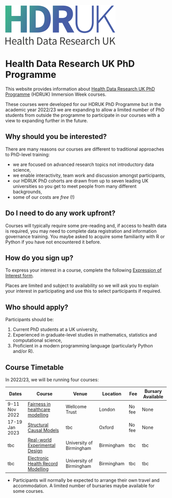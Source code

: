 ![Health Data Research UK](images/logo.svg)

# Health Data Research UK PhD Programme

This website provides information about [Health Data Research UK PhD Programme](https://www.hdruk.ac.uk/careers-in-health-data-science/further-education/phd-programme/) (HDRUK) Immersion Week courses.

These courses were developed for our HDRUK PhD Programme but in the academic year 2022/23 we are expanding to allow a limited number of PhD students from outside the programme to participate in our courses with a view to expanding further in the future.

## Why should you be interested?

There are many reasons our courses are different to traditional approaches to PhD-level training:

- we are focused on advanced research topics not introductory data science,
- we enable interactivity, team work and discussion amongst participants,
- our HDRUK PhD cohorts are drawn from up to seven leading UK universities so you get to meet people from many different backgrounds,
- some of our costs are *free* (!)

## Do I need to do any work upfront?

Courses will typically require some pre-reading and, if access to health data is required, you may need to complete data registration and information governance training. You maybe asked to acquire some familiarity with R or Python if you have not encountered it before.

## How do you sign up?

To express your interest in a course, complete the following [Expression of Interest form](https://forms.gle/WVNmAMLzf1Rx9t4G9).

Places are limited and subject to availability so we will ask you to explain your interest in participating and use this to select participants if required.

## Who should apply?

Participants should be:

1. Current PhD students at a UK university,
2. Experienced in graduate-level studies in mathematics, statistics and computational science,
3. Proficient in a modern programming language (particularly Python and/or R).

## Course Timetable

In 2022/23, we will be running four courses:

| Dates | Course | Venue | Location | Fee | Bursary Available |
| ----- | ------| ------ | --------- | --- | ---------------- | 
| 9-11 Nov 2022 |  [Fairness in healthcare modelling](courses/fairness.md) | Wellcome Trust | London | No fee | None |
| 17-19 Jan 2023 | [Structural Causal Models](courses/causal.md) | tbc | Oxford | No fee | None |
| tbc | [Real-world Experimental Design](courses/exptdesign.md) | University of Birmingham | Birmingham | tbc | tbc |
| tbc | [Electronic Health Record Modelling](courses/pioneer.md) | University of Birmingham | Birmingham | tbc | tbc |

* Participants will normally be expected to arrange their own travel and accommodation. A limited number of bursaries maybe available for some courses.
